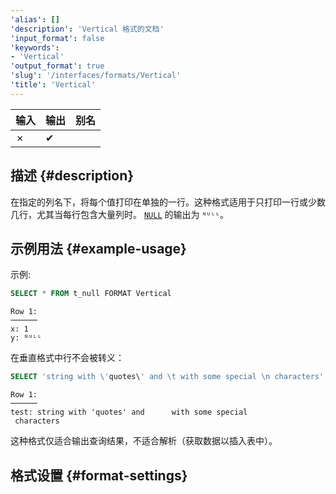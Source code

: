 ```yaml
---
'alias': []
'description': 'Vertical 格式的文档'
'input_format': false
'keywords':
- 'Vertical'
'output_format': true
'slug': '/interfaces/formats/Vertical'
'title': 'Vertical'
---
```


| 输入  | 输出  | 别名  |
|-------|-------|-------|
| ✗     | ✔     |       |

## 描述 {#description}

在指定的列名下，将每个值打印在单独的一行。这种格式适用于只打印一行或少数几行，尤其当每行包含大量列时。
[`NULL`](/sql-reference/syntax.md) 的输出为 `ᴺᵁᴸᴸ`。

## 示例用法 {#example-usage}

示例:

```sql
SELECT * FROM t_null FORMAT Vertical
```

```response
Row 1:
──────
x: 1
y: ᴺᵁᴸᴸ
```

在垂直格式中行不会被转义：

```sql
SELECT 'string with \'quotes\' and \t with some special \n characters' AS test FORMAT Vertical
```

```response
Row 1:
──────
test: string with 'quotes' and      with some special
 characters
```

这种格式仅适合输出查询结果，不适合解析（获取数据以插入表中）。

## 格式设置 {#format-settings}
